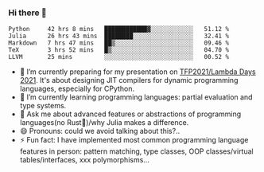 
### Hi there 👋

<!--START_SECTION:waka-->
```text
Python     42 hrs 8 mins   ████████████▓░░░░░░░░░░░░   51.12 % 
Julia      26 hrs 43 mins  ████████░░░░░░░░░░░░░░░░░   32.41 % 
Markdown   7 hrs 47 mins   ██▒░░░░░░░░░░░░░░░░░░░░░░   09.46 % 
TeX        3 hrs 52 mins   █▒░░░░░░░░░░░░░░░░░░░░░░░   04.70 % 
LLVM       25 mins         ░░░░░░░░░░░░░░░░░░░░░░░░░   00.52 % 
```
<!--END_SECTION:waka-->

- 🔭 I’m currently preparing for my presentation on [TFP2021/Lambda Days 2021](https://www.lambdadays.org/lambdadays2021). It's about designing JIT compilers for dynamic programming languages, especially for CPython.
- 🌱 I’m currently learning programming languages: partial evaluation and type systems.
- 💬 Ask me about advanced features or abstractions of programming languages(no Rust🤔)/why Julia makes a difference.
- 😄 Pronouns: could we avoid talking about this?..
- ⚡ Fun fact: I have implemented most common programming language features in person: pattern matching, type classes, OOP classes/virtual tables/interfaces, xxx polymorphisms...

<!--
**thautwarm/thautwarm** is a ✨ _special_ ✨ repository because its `README.md` (this file) appears on your GitHub profile.

Here are some ideas to get you started:

- 🔭 I’m currently working on ...
- 🌱 I’m currently learning ...
- 👯 I’m looking to collaborate on ...
- 🤔 I’m looking for help with ...
- 💬 Ask me about ...
- 📫 How to reach me: ...
- 😄 Pronouns: ...
- ⚡ Fun fact: ...
-->
